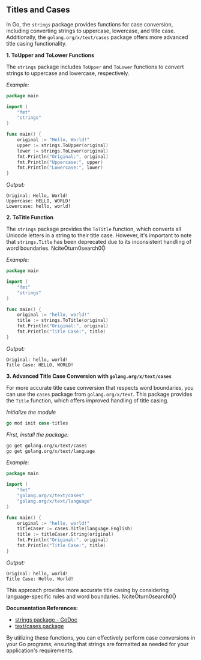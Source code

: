## Titles and Cases

In Go, the `strings` package provides functions for case conversion, including converting strings to uppercase, lowercase, and title case. Additionally, the `golang.org/x/text/cases` package offers more advanced title casing functionality.

**1. ToUpper and ToLower Functions**

The `strings` package includes `ToUpper` and `ToLower` functions to convert strings to uppercase and lowercase, respectively.

_Example:_

```go
package main

import (
    "fmt"
    "strings"
)

func main() {
    original := "Hello, World!"
    upper := strings.ToUpper(original)
    lower := strings.ToLower(original)
    fmt.Println("Original:", original)
    fmt.Println("Uppercase:", upper)
    fmt.Println("Lowercase:", lower)
}
```

_Output:_

```
Original: Hello, World!
Uppercase: HELLO, WORLD!
Lowercase: hello, world!
```

**2. ToTitle Function**

The `strings` package provides the `ToTitle` function, which converts all Unicode letters in a string to their title case. However, it's important to note that `strings.Title` has been deprecated due to its inconsistent handling of word boundaries. citeturn0search0

_Example:_

```go
package main

import (
    "fmt"
    "strings"
)

func main() {
    original := "hello, world!"
    title := strings.ToTitle(original)
    fmt.Println("Original:", original)
    fmt.Println("Title Case:", title)
}
```

_Output:_

```
Original: hello, world!
Title Case: HELLO, WORLD!
```

**3. Advanced Title Case Conversion with `golang.org/x/text/cases`**

For more accurate title case conversion that respects word boundaries, you can use the `cases` package from `golang.org/x/text`. This package provides the `Title` function, which offers improved handling of title casing.

_Initialize the module_

```go
go mod init case-titles
```

_First, install the package:_

```bash
go get golang.org/x/text/cases
go get golang.org/x/text/language
```

_Example:_

```go
package main

import (
    "fmt"
    "golang.org/x/text/cases"
    "golang.org/x/text/language"
)

func main() {
    original := "hello, world!"
    titleCaser := cases.Title(language.English)
    title := titleCaser.String(original)
    fmt.Println("Original:", original)
    fmt.Println("Title Case:", title)
}
```

_Output:_

```
Original: hello, world!
Title Case: Hello, World!
```

This approach provides more accurate title casing by considering language-specific rules and word boundaries. citeturn0search0

**Documentation References:**

- [strings package - GoDoc](https://pkg.go.dev/strings)
- [text/cases package](https://pkg.go.dev/golang.org/x/text/cases)

By utilizing these functions, you can effectively perform case conversions in your Go programs, ensuring that strings are formatted as needed for your application's requirements.
